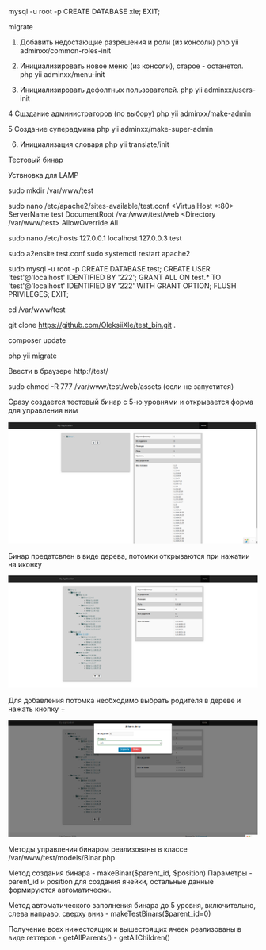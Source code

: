 mysql -u root -p
CREATE DATABASE xle;
EXIT;

migrate

1. Добавить недостающие разрешения и роли (из консоли)
   php yii adminxx/common-roles-init

2. Инициализировать новое меню (из консоли), старое - останется.
   php yii adminxx/menu-init
   
3. Инициализировать дефолтных пользователей.
   php yii adminxx/users-init

4 Сщздание администраторов (по выбору)
   php yii adminxx/make-admin

5 Создание суперадмина
   php yii adminxx/make-super-admin
   
6. Инициализация словаря
   php yii translate/init









Тестовый бинар

Уствновка для LAMP

sudo mkdir /var/www/test

sudo nano /etc/apache2/sites-available/test.conf
<VirtualHost *:80>
    ServerName test
    DocumentRoot /var/www/test/web
    <Directory /var/www/test>
        AllowOverride All
    </Directory>
</VirtualHost>

sudo nano /etc/hosts
127.0.0.1       localhost
127.0.0.3       test

sudo a2ensite test.conf
sudo systemctl restart apache2

sudo mysql -u root -p
CREATE DATABASE test;
CREATE USER 'test'@'localhost' IDENTIFIED BY '222';
GRANT ALL ON test.* TO 'test'@'localhost' IDENTIFIED BY '222' WITH GRANT OPTION;
FLUSH PRIVILEGES;
EXIT;

cd /var/www/test

git clone https://github.com/OleksiiXle/test_bin.git .

composer update

php yii migrate

Ввести в браузере http://test/

sudo chmod -R 777 /var/www/test/web/assets (если не запустится)

Сразу создается тестовый бинар с 5-ю уровнями и открывается форма для управления ним

 ![Иллюстрация к проекту](binar_start.png)

Бинар предатсвлен в виде дерева, потомки открываются при нажатии на иконку

 ![Иллюстрация к проекту](binar_open.png)
 
Для добавления потомка необходимо выбрать родителя в дереве и нажать кнопку +

 ![Иллюстрация к проекту](binar_add_child.png)
  
Методы управления бинаром реализованы в классе /var/www/test/models/Binar.php

Метод создания бинара 
    -  makeBinar($parent_id, $position)
    Параметры - parent_id и position для создания ячейки, остальные данные формируются
    автоматически.

Метод автоматического заполнения бинара до 5 уровня, включительно, 
слева направо, сверху вниз
    - makeTestBinars($parent_id=0)
    
Получение всех нижестоящих и вышестоящих ячеек реализованы в виде геттеров
    - getAllParents()
    - getAllChildren()